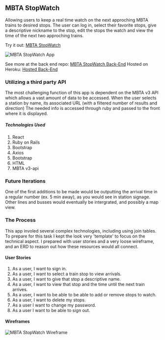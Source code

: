 ## MBTA StopWatch

Allowing users to keep a real time watch on the next approching MBTA trains to desired stops. The user can log in, select their favorite stops, give a descriptive nickname to the stop, edit the stops the watch and view the time of the next two approching trains.

Try it out:
[MBTA StopWatch](https://derekmurphy1993.github.io/MBTA-StopWatch-Front-End/#/)

![MBTA StopWatch App](https://i.imgur.com/gCsuQNH.png)




See more at the back end repo:
[MBTA StopWatch Back-End](https://github.com/derekmurphy1993/MBTA-StopWatch-back-End)
Hosted on Heroku:
[Hosted Back-End](https://dashboard.heroku.com/apps/mysterious-meadow-86656)

### Utilizing a third party API
The most challenging function of this app is dependent on the MBTA v3 API which
allows a vast amount of data to be accessed. When the user selects a station by name, its associated URL (with a filtered number of results and direction) The needed info is accessed through ruby and passed
to the front where it is displayed.

##### Technologies Used
  1. React
  2. Ruby on Rails
  3. Bootstrap
  4. Axios
  4. Bootstrap
  5. HTML
  6. MBTA v3-api

### Future Iterations

One of the first additions to be made would be outputting the arrival time in a regular number (ex. 5 min away), as you would see in station signage. Other lines and busses would eventually be intergrated, and possibly a map view.

### The Process
This app involed several complex technologies, including using join tables. To prepare for this task I kept the look very 'template' to focus on the technical aspect. I prepared with user stories and a very loose wireframe, and an ERD to reason out how these resources would all connect.

#### User Stories
1. As a user, I want to sign in.
1. As a user, I want to select a train stop to view arrivals.
1. As a user, I want to give that stop a descriptive name.
1. As a user, I want to view that stop and the time until the next train arrives.
1. As a user, I want to be able to be able to add or remove stops to watch.
1. As a user, I want to delete my stops.
2. As a user I want to change my password.
2. As a user I want to be able to sign out.

#### Wireframes

![MBTA StopWatch Wireframe](https://i.imgur.com/fJC9kb9.jpg)
